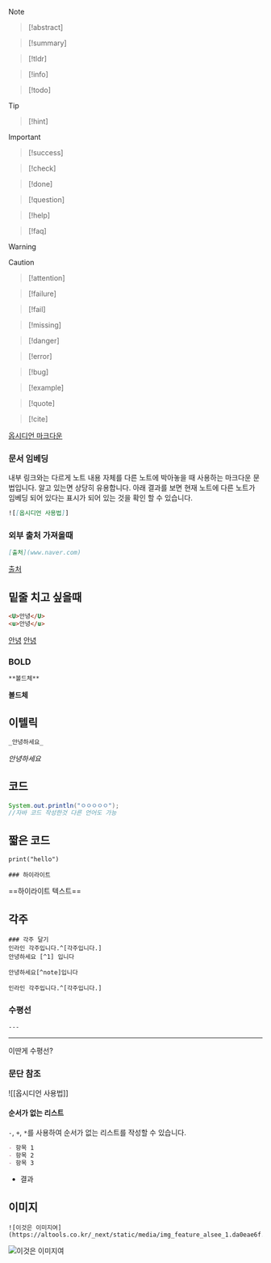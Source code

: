> [!note]

>[!abstract]

>[!summary]

>[!tldr]

>[!info]

>[!todo]

>[!tip]

>[!hint]

>[!important]

>[!success]

>[!check]

>[!done]

>[!question]

>[!help]

>[!faq]

>[!warning]

>[!caution]

>[!attention]

>[!failure]

>[!fail]

>[!missing]

>[!danger]

>[!error]

>[!bug]

>[!example]

>[!quote]

>[!cite]

[옵시디언 마크다운](https://statisticsplaybook.com/obsidian-markdown-cheatsheet/#1--highlight)

### 문서 임베딩 
내부 링크와는 다르게 노트 내용 자체를 다른 노트에 박아놓을 때 사용하는 마크다운 문법입니다. 알고 있는면 상당히 유용합니다. 아래 결과를 보면 현재 노트에 다른 노트가 임베딩 되어 있다는 표시가 되어 있는 것을 확인 할 수 있습니다.

```markdown
![[옵시디언 사용법]]
```
### 외부 출처 가져올때
```markdown
[출처](www.naver.com)
```
[출처](https://www.naver.com/)

## 밑줄 치고 싶을때
```markdown
<U>안녕</U>
<u>안녕</u>
```
<U>안녕</U>
<u>안녕</u>

### BOLD
```markdown
**볼드체**
```

**볼드체**

## 이텔릭
```markdown
_안녕하세요_
```
_안녕하세요_

## 코드

```java
System.out.println("ㅇㅇㅇㅇㅇ");
//자바 코드 작성한것 다른 언어도 가능
```
## 짧은 코드
`print("hello")`


```
### 하이라이트
```
==하이라이트 텍스트==


## 각주
```
### 각주 달기
인라인 각주입니다.^[각주입니다.]
안녕하세요 [^1] 입니다
```

```
안녕하세요[^note]입니다
```

```
인라인 각주입니다.^[각주입니다.]
```

[^1]: 이것이참조된 각주

### 수평선
```
---
```
-------------------
이딴게 수평선?
### 문단 참조
![[옵시디언 사용법]]

#### 순서가 없는 리스트

`-`, `+`, `*`를 사용하여 순서가 없는 리스트를 작성할 수 있습니다.

```markdown
- 항목 1
- 항목 2
- 항목 3
```
- 결과
## 이미지
```
![이것은 이미지여](https://altools.co.kr/_next/static/media/img_feature_alsee_1.da0eae6f.png)
```
![이것은 이미지여](https://altools.co.kr/_next/static/media/img_feature_alsee_1.da0eae6f.png)